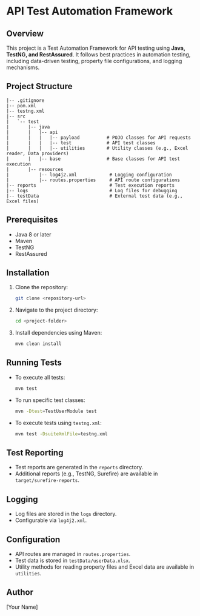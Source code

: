 # API Test Automation Framework

## Overview
This project is a Test Automation Framework for API testing using **Java, TestNG, and RestAssured**. It follows best practices in automation testing, including data-driven testing, property file configurations, and logging mechanisms.

## Project Structure
```
|-- .gitignore
|-- pom.xml
|-- testng.xml
|-- src
|   `-- test
|       |-- java
|       |   |-- api
|       |   |   |-- payload          # POJO classes for API requests
|       |   |   |-- test             # API test classes
|       |   |   |-- utilities        # Utility classes (e.g., Excel reader, Data providers)
|       |   |-- base                 # Base classes for API test execution
|       |-- resources
|           |-- log4j2.xml            # Logging configuration
|           |-- routes.properties     # API route configurations
|-- reports                           # Test execution reports
|-- logs                              # Log files for debugging
|-- testData                          # External test data (e.g., Excel files)
```

## Prerequisites
- Java 8 or later
- Maven
- TestNG
- RestAssured

## Installation
1. Clone the repository:
   ```sh
   git clone <repository-url>
   ```
2. Navigate to the project directory:
   ```sh
   cd <project-folder>
   ```
3. Install dependencies using Maven:
   ```sh
   mvn clean install
   ```

## Running Tests
- To execute all tests:
  ```sh
  mvn test
  ```
- To run specific test classes:
  ```sh
  mvn -Dtest=TestUserModule test
  ```
- To execute tests using `testng.xml`:
  ```sh
  mvn test -DsuiteXmlFile=testng.xml
  ```

## Test Reporting
- Test reports are generated in the `reports` directory.
- Additional reports (e.g., TestNG, Surefire) are available in `target/surefire-reports`.

## Logging
- Log files are stored in the `logs` directory.
- Configurable via `log4j2.xml`.

## Configuration
- API routes are managed in `routes.properties`.
- Test data is stored in `testData/userData.xlsx`.
- Utility methods for reading property files and Excel data are available in `utilities`.

## Author
[Your Name]

